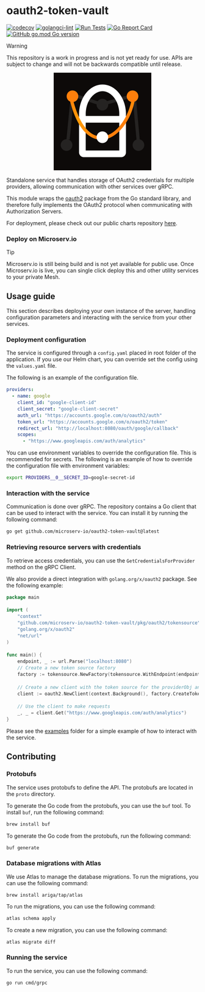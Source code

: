 # oauth2-token-vault
[![codecov](https://codecov.io/gh/microserv-io/oauth2-token-vault/graph/badge.svg?token=5TTII2E9NM)](https://codecov.io/gh/microserv-io/oauth2-token-vault)
[![golangci-lint](https://github.com/microserv-io/oauth2-token-vault/actions/workflows/golangci-lint.yml/badge.svg)](https://github.com/microserv-io/oauth2-token-vault/actions/workflows/golangci-lint.yml)
[![Run Tests](https://github.com/microserv-io/oauth2-token-vault/actions/workflows/tests.yml/badge.svg)](https://github.com/microserv-io/oauth2-token-vault/actions/workflows/tests.yml)
[![Go Report Card](https://goreportcard.com/badge/github.com/microserv-io/oauth2-token-vault)](https://goreportcard.com/report/github.com/microserv-io/oauth2-token-vault)
[![GitHub go.mod Go version](https://img.shields.io/github/go-mod/go-version/microserv-io/oauth2-token-vault)]( )
> [!WARNING]
> 
> This repository is a work in progress and is not yet ready for use. APIs are subject to change and will not be backwards compatible until release.

<p align="center">
  <img width="256" height="256" src="docs/logo.png" alt="logo">
</p>

Standalone service that handles storage of OAuth2 credentials for multiple providers, allowing communication with other
services over gRPC.

This module wraps the [oauth2](https://pkg.go.dev/golang.org/x/oauth2) package from the Go standard library, and
therefore fully implements the OAuth2 protocol when communicating with Authorization Servers.

For deployment, please check out our public charts repository [here](https://github.com/microserv-io/public-charts).

### Deploy on Microserv.io

> [!TIP]
> Microserv.io is still being build and is not yet available for public use. Once Microserv.io is live, you can single
> click deploy this and other utility services to your private Mesh.

## Usage guide

This section describes deploying your own instance of the server, handling configuration parameters and interacting with
the service from your other services.

### Deployment configuration

The service is configured through a `config.yaml` placed in root folder of the application. 
If you use our Helm chart, you can override set the config using the `values.yaml` file.

The following is an example of the configuration file.
```yaml
providers:
  - name: google
    client_id: "google-client-id"
    client_secret: "google-client-secret"
    auth_url: "https://accounts.google.com/o/oauth2/auth"
    token_url: "https://accounts.google.com/o/oauth2/token"
    redirect_url: "http://localhost:8080/oauth/google/callback"
    scopes:
      - "https://www.googleapis.com/auth/analytics"
```

You can use environment variables to override the configuration file. This is recommended for secrets. The following is an
example of how to override the configuration file with environment variables:

```bash
export PROVIDERS__0__SECRET_ID=google-secret-id
```

### Interaction with the service

Communication is done over gRPC. The repository contains a Go client that can be used to interact with the service. You
can install it by running the following command:

```bash
go get github.com/microserv-io/oauth2-token-vault@latest
```

### Retrieving resource servers with credentials

To retrieve access credentials, you can use the `GetCredentialsForProvider` method on the gRPC Client.

We also provide a direct integration with `golang.org/x/oauth2` package. See the following example:

```go
package main

import (
	"context"
	"github.com/microserv-io/oauth2-token-vault/pkg/oauth2/tokensource"
	"golang.org/x/oauth2"
	"net/url"
)

func main() {
	endpoint, _ := url.Parse("localhost:8080")
	// Create a new token source factory
	factory := tokensource.NewFactory(tokensource.WithEndpoint(endpoint))

	// Create a new client with the token source for the providerObj and resource owner	
	client := oauth2.NewClient(context.Background(), factory.CreateTokenSource(context.TODO(), "google", "some-user-id"))

	// Use the client to make requests
	_, _ = client.Get("https://www.googleapis.com/auth/analytics")
}

```

Please see the [examples](/examples) folder for a simple example of how to interact with the service.

## Contributing

### Protobufs

The service uses protobufs to define the API. The protobufs are located in the `proto` directory.

To generate the Go code from the protobufs, you can use the `buf` tool. To install `buf`, run the following command:

```bash
brew install buf
```

To generate the Go code from the protobufs, run the following command:

```bash
buf generate
```

### Database migrations with Atlas

We use Atlas to manage the database migrations. To run the migrations, you can use the following command:

```
brew install ariga/tap/atlas
```

To run the migrations, you can use the following command:

```bash
atlas schema apply
```

To create a new migration, you can use the following command:

```bash
atlas migrate diff
```

### Running the service

To run the service, you can use the following command:

```bash
go run cmd/grpc
```
